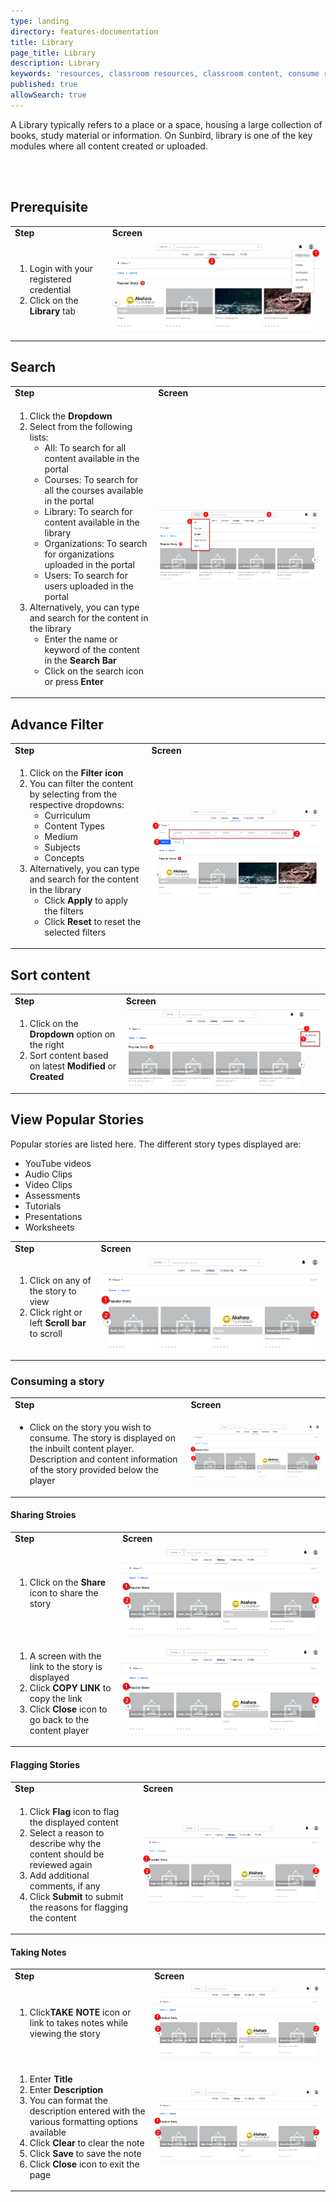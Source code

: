 ```yaml
---
type: landing
directory: features-documentation
title: Library
page_title: Library
description: Library
keywords: 'resources, classroom resources, classroom content, consume resources, library'
published: true
allowSearch: true
---
```



A Library typically refers to a place or a space, housing a large collection of books, study material or information. On Sunbird, library is one of the key modules where all content created or uploaded.

<br/><br/>

## Prerequisite

<table class="table table-img">
  <tr>
    <td><strong>Step</strong></td>
    <td><strong>Screen</strong></td>
  </tr>
  <tr>
   <td>
       <ol>
	 <li>Login with your registered credential</li>
         <li>Click on the <strong>Library</strong> tab</li>
        </ol>
     </td>
    <td><img src="pages/features-documentation/images/library_prerequisite.png"></td>
  </tr>
  </table>
       
## Search 

<table class="table table-img">
  <tr>
    <td><strong>Step</strong></td>
    <td><strong>Screen</strong></td>
  </tr>
  <tr>
   <td>
       <ol>
         <li>Click the <strong>Dropdown</strong></li>
         <li>Select from the following lists:
			<ul>
				<li>All: To search for all content available in the portal</li>
				<li>Courses: To search for all the courses available in the portal</li>
				<li>Library: To search for content available in the library</li>
				<li>Organizations: To search for organizations uploaded in the portal</li>
				<li>Users: To search for users uploaded in the portal</li>
			</ul>
         </li>
         <li>Alternatively, you can type and search for the content in the library
			<ul>
				<li>Enter the name or keyword of the content in the <strong>Search Bar</strong></li>
				<li>Click on the search icon or press <strong>Enter</strong></li>
			</ul>
         </li>
        </ol>
     </td>
    <td><img src="pages/features-documentation/images/library_search.png"></td>
  </tr>
  </table>
   
## Advance Filter

<table class="table table-img">
  <tr>
    <td><strong>Step</strong></td>
    <td><strong>Screen</strong></td>
  </tr>
  <tr>
   <td>
       <ol>
         <li>Click on the <strong>Filter icon</strong></li>
         <li>You can filter the content by selecting from the respective dropdowns:
			<ul>
				<li>Curriculum</li>
				<li>Content Types</li>
				<li>Medium</li>
				<li>Subjects</li>
				<li>Concepts</li>
			</ul>
         </li>
         <li>Alternatively, you can type and search for the content in the library
			<ul>
			<li>Click <strong>Apply</strong> to apply the filters</li>
			<li>Click <strong>Reset</strong> to reset the selected filters</li>
         </ul>
         </li>
        </ol>
     </td>
    <td><img src="pages/features-documentation/images/library_filter.png"></td>
  </tr>
  </table>
   
## Sort content

<table class="table table-img">
  <tr>
    <td><strong>Step</strong></td>
    <td><strong>Screen</strong></td>
  </tr>
  <tr>
   <td>
       <ol>
	       <li>Click on the <strong>Dropdown</strong> option on the right</li>
	       <li>Sort content based on latest <strong>Modified</strong> or <strong>Created</strong></li>
	   </ol>
    </td>
	<td><img src="pages/features-documentation/images/library_sort.png"></td>
    </tr>
    </table>

## View Popular Stories

Popular stories are listed here. The different story types displayed are:

- YouTube videos
- Audio Clips
- Video Clips
- Assessments
- Tutorials
- Presentations
- Worksheets

<table class="table table-img">
  <tr>
    <td><strong>Step</strong></td>
    <td><strong>Screen</strong></td>
  </tr>
  <tr>
   <td>
       <ol>
	       <li>Click on any of the story to view</li>
	       <li>Click right or left <strong>Scroll bar</strong> to scroll</li>
	   </ol>
   </td>
  <td><img src="pages/features-documentation/images/library_popularstory.png"></td>
  </tr>
  </table>

### Consuming a story

<table class="table table-img">
  <tr>
    <td><strong>Step</strong></td>
    <td><strong>Screen</strong></td>
  </tr>
  <tr>
   <td>
	   <ul>
		   <li>Click on the story you wish to consume. The story is displayed on the inbuilt content player. Description and content information of the story provided below the player</li>
	   </ul>
	</td>
	<td><img src="pages/features-documentation/images/library_popularstory.png"></td>
	</tr>
	</table>

#### Sharing Stroies

<table class="table table-img">
  <tr>
    <td><strong>Step</strong></td>
    <td><strong>Screen</strong></td>
  </tr>
  <tr>
   <td>
       <ol>
	       <li>Click on the <strong>Share</strong> icon to share the story</li>
	</ol>
   </td>
  <td><img src="pages/features-documentation/images/library_popularstory.png"></td>
  </tr>
  <tr>
  <td>
       <ol>
	       <li>A screen with the link to the story is displayed</li>
	       <li>Click <strong>COPY LINK</strong> to copy the link</li>
	       <li>Click <strong>Close</strong> icon to go back to the content player</li>
	</ol>
   </td>
 <td><img src="pages/features-documentation/images/library_popularstory.png"></td>
  </tr>
  </table>
  
  #### Flagging Stories
  
  <table class="table table-img">
  <tr>
    <td><strong>Step</strong></td>
    <td><strong>Screen</strong></td>
  </tr>
    <tr>
    <td>
	  <ol>
		<li>Click <strong>Flag</strong> icon to flag the displayed content</li>
		<li>Select a reason to describe why the content should be reviewed again</li>
		<li>Add additional comments, if any</li>
	        <li>Click <strong>Submit</strong> to submit the reasons for flagging the content</li>
	   </ol>
    </td>
 <td><img src="pages/features-documentation/images/library_popularstory.png"></td>
  </tr>
  </table>
  
  #### Taking Notes
 
 <table class="table table-img">
  <tr>
    <td><strong>Step</strong></td>
    <td><strong>Screen</strong></td>
  </tr>
    <tr>
  <td>
	  <ol>
		  <li>Click<strong>TAKE NOTE</strong> icon or link to takes notes while viewing the story</li>
	    </ol>
	</td>
	<td><img src="pages/features-documentation/images/library_popularstory.png"></td>
	  </tr>
	   <tr>
	<td>
		<ol>
			<li>Enter <strong>Title</strong></li>
		  	<li>Enter <strong>Description</strong></li>
			<li>You can format the description entered with the various formatting options available</li>
			<li>Click <strong>Clear</strong> to clear the note</li>
			<li>Click <strong>Save</strong> to save the note</li>
			<li>Click <strong>Close</strong> icon to exit the page</li>
	        </ol>
	</td>
	<td><img src="pages/features-documentation/images/library_popularstory.png"></td>
	</tr>
  </table>

  


